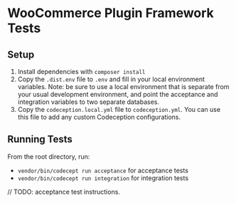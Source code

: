 # WooCommerce Plugin Framework Tests

## Setup

1) Install dependencies with `composer install`
1) Copy the `.dist.env` file to `.env` and fill in your local environment variables. Note: be sure to use a local environment that is separate from your usual development environment, and point the acceptance and integration variables to two separate databases.
1) Copy the `codeception.local.yml` file to `codeception.yml`. You can use this file to add any custom Codeception configurations.

## Running Tests

From the root directory, run:
- `vendor/bin/codecept run acceptance` for acceptance tests
- `vendor/bin/codecept run integration` for integration tests

// TODO: acceptance test instructions.
